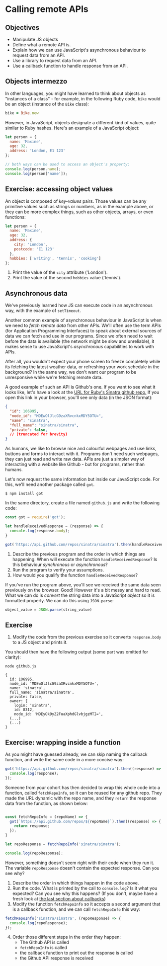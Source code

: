 # Calling remote APIs

## Objectives

 * Manipulate JS objects
 * Define what a remote API is.
 * Explain how we can use JavaScript's asynchronous behaviour to request data from an API.
 * Use a library to request data from an API.
 * Use a callback function to handle response from an API.

## Objects intermezzo

In other languages, you might have learned to think about objects as "instances of a class" - for example, in the following Ruby code, `bike` would be an object (instance of the `Bike` class):

```ruby
bike = Bike.new
```

However, in JavaScript, objects designate a different kind of values, quite similar to Ruby hashes. Here's an example of a JavaScript object:

```javascript
let person = {
  name: 'Maxine',
  age: 32,
  address: 'London, E1 123'
};

// both ways can be used to access an object's property:
console.log(person.name);
console.log(person['name']);

```

## Exercise: accessing object values

An object is composed of *key-values* pairs. Those values can be any primitive values such as strings or numbers, as in the example above, or they can be more complex things, such as other objects, arrays, or even functions:
```javascript
let person = {
  name: 'Maxine',
  age: 32,
  address: {
    city: 'London',
    postcode: 'E1 123'
  },
  hobbies: ['writing', 'tennis', 'cooking']
};
```

1. Print the value of the `city` attribute ('London').
2. Print the value of the second `hobbies` value ('tennis').

## Asynchronous data

We've previously learned how JS can execute code in an asynchronous way, with the example of `setTimeout`.

Another common example of asynchronous behaviour in JavaScript is when we need to *fetch remote data* from other APIs. We'll often use the term APIs (for Application Programming Interfaces) to speak about external sources of data we can fetch and use in our programs. Since we often need to wait before the data is available (the network might be slow and unreliable), it makes sense to use JavaScript's *asynchronous* capabilities to work with APIs.

After all, you wouldn't expect your phone screen to freeze completely while its fetching the latest weather data, or refreshing your work schedule in the background? In the same way, we don't want our program to be unresponsive while we're fetching remote data. 

A good example of such an API is Github's one. If you want to see what it looks like, let's have a look at the [URL for Ruby's Sinatra github repo.](https://api.github.com/repos/sinatra/sinatra) If you open this link in your browser, you'll see only data (in the JSON format):

```json
{
  "id": 106995,
  "node_id": "MDEwOlJlcG9zaXRvcnkxMDY5OTU=",
  "name": "sinatra",
  "full_name": "sinatra/sinatra",
  "private": false,
  // (truncated for brevity)
}
```

As humans, we like to browse nice and colourful webpages and use links, buttons and forms to interact with it. Programs don't need such webpages, they can just read and write raw data. APIs are just a simpler way of interacting with a website like Github - but for programs, rather than humans.

Let's now request the same information but inside our JavaScript code. For this, we'll need another package called `got`.

```
$ npm install got
```

In the same directory, create a file named `github.js` and write the following code:

```javascript
const got = require('got');

let handleReceivedResponse = (response) => {
  console.log(response.body);
}

got('https://api.github.com/repos/sinatra/sinatra').then(handleReceivedResponse);
```

1. Describe the previous program and the order in which things are happening. When will execute the function `handleReceivedResponse`? Is this behaviour *synchronous* or *asynchronous*?
2. Run the program to verify your assumptions. 
3. How would you qualify the function `handleReceivedResponse`?

If you've run the program above, you'll see we received the same data seen previously on the browser. Good! However it's a bit messy and hard to read. What we can do is *convert* the string data into a JavaScript *object* so it is formatted properly. We can do this using `JSON.parse`:

```javascript
object_value = JSON.parse(string_value)
```

## Exercise 

1. Modify the code from the previous exercise so it converts `response.body` to a JS object and prints it.

You should then have the following output (some part was omitted for clarity):

```
node github.js

{
  id: 106995,
  node_id: 'MDEwOlJlcG9zaXRvcnkxMDY5OTU=',
  name: 'sinatra',
  full_name: 'sinatra/sinatra',
  private: false,
  owner: {
    login: 'sinatra',
    id: 8312,
    node_id: 'MDEyOk9yZ2FuaXphdGlvbjgzMTI=',
  (...)
  (...)
}
```

## Exercise: wrapping inside a function

As you might have guessed already, we can skip naming the callback function, and write the same code in a more concise way:

```javascript
got('https://api.github.com/repos/sinatra/sinatra').then((response) => {
  console.log(response);
});
```

Someone from your cohort has then decided to wrap this whole code into a function,  called `fetchRepoInfo`, so it can be reused for any github repo. They made the URL dynamic with the repo name, and they `return` the response data from the function, as shown below:
```javascript

const fetchRepoInfo = (repoName) => {
  got(`https://api.github.com/repos/${repoName}`).then((response) => {
    return response;
  });
}

let repoResponse = fetchRepoInfo('sinatra/sinatra');

console.log(repoResponse);
```

However, something doesn't seem right with their code when they run it. The variable `repoResponse` doesn't contain the expected response. Can you see why?

1. Describe the order in which things happen in the code above.
2. Run the code. What is printed by the call to `console.log`? Is it what you expected? Can you see why this happens? (If you don't, maybe have a fresh look at [the last section about callbacks](6-async.md))
3. Modify the function `fetchRepoInfo` so it accepts a second argument that is a callback function, and we can call `fetchRepoInfo` this way:

```javascript
fetchRepoInfo('sinatra/sinatra', (repoResponse) => {
  console.log(repoResponse);
});
```

4. Order those different steps in the order they happen:
    * The Github API is called
    * `fetchRepoInfo` is called
    * the callback function to print out the response is called
    * the Github API response is received
  
